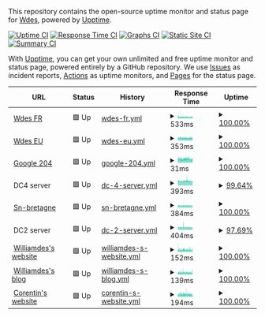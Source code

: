 This repository contains the open-source uptime monitor and status page for [Wdes](https://wdes.fr), powered by [Upptime](https://github.com/upptime/upptime).

[![Uptime CI](https://github.com/wdes/status/workflows/Uptime%20CI/badge.svg)](https://github.com/wdes/status/actions?query=workflow%3A%22Uptime+CI%22)
[![Response Time CI](https://github.com/wdes/status/workflows/Response%20Time%20CI/badge.svg)](https://github.com/wdes/status/actions?query=workflow%3A%22Response+Time+CI%22)
[![Graphs CI](https://github.com/wdes/status/workflows/Graphs%20CI/badge.svg)](https://github.com/wdes/status/actions?query=workflow%3A%22Graphs+CI%22)
[![Static Site CI](https://github.com/wdes/status/workflows/Static%20Site%20CI/badge.svg)](https://github.com/wdes/status/actions?query=workflow%3A%22Static+Site+CI%22)
[![Summary CI](https://github.com/wdes/status/workflows/Summary%20CI/badge.svg)](https://github.com/wdes/status/actions?query=workflow%3A%22Summary+CI%22)

With [Upptime](https://upptime.js.org), you can get your own unlimited and free uptime monitor and status page, powered entirely by a GitHub repository. We use [Issues](https://github.com/wdes/status/issues) as incident reports, [Actions](https://github.com/wdes/status/actions) as uptime monitors, and [Pages](https://status.datacenters.network) for the status page.

<!--start: status pages-->
<!-- This summary is generated by Upptime (https://github.com/upptime/upptime) -->
<!-- Do not edit this manually, your changes will be overwritten -->
<!-- prettier-ignore -->
| URL | Status | History | Response Time | Uptime |
| --- | ------ | ------- | ------------- | ------ |
| <img alt="" src="https://favicons.githubusercontent.com/wdes.fr" height="13"> [Wdes FR](https://wdes.fr) | 🟩 Up | [wdes-fr.yml](https://github.com/wdes/status/commits/HEAD/history/wdes-fr.yml) | <details><summary><img alt="Response time graph" src="./graphs/wdes-fr/response-time-week.png" height="20"> 533ms</summary><br><a href="https://status.datacenters.network/history/wdes-fr"><img alt="Response time 558" src="https://img.shields.io/endpoint?url=https%3A%2F%2Fraw.githubusercontent.com%2Fwdes%2Fstatus%2FHEAD%2Fapi%2Fwdes-fr%2Fresponse-time.json"></a><br><a href="https://status.datacenters.network/history/wdes-fr"><img alt="24-hour response time 501" src="https://img.shields.io/endpoint?url=https%3A%2F%2Fraw.githubusercontent.com%2Fwdes%2Fstatus%2FHEAD%2Fapi%2Fwdes-fr%2Fresponse-time-day.json"></a><br><a href="https://status.datacenters.network/history/wdes-fr"><img alt="7-day response time 533" src="https://img.shields.io/endpoint?url=https%3A%2F%2Fraw.githubusercontent.com%2Fwdes%2Fstatus%2FHEAD%2Fapi%2Fwdes-fr%2Fresponse-time-week.json"></a><br><a href="https://status.datacenters.network/history/wdes-fr"><img alt="30-day response time 589" src="https://img.shields.io/endpoint?url=https%3A%2F%2Fraw.githubusercontent.com%2Fwdes%2Fstatus%2FHEAD%2Fapi%2Fwdes-fr%2Fresponse-time-month.json"></a><br><a href="https://status.datacenters.network/history/wdes-fr"><img alt="1-year response time 558" src="https://img.shields.io/endpoint?url=https%3A%2F%2Fraw.githubusercontent.com%2Fwdes%2Fstatus%2FHEAD%2Fapi%2Fwdes-fr%2Fresponse-time-year.json"></a></details> | <details><summary><a href="https://status.datacenters.network/history/wdes-fr">100.00%</a></summary><a href="https://status.datacenters.network/history/wdes-fr"><img alt="All-time uptime 99.90%" src="https://img.shields.io/endpoint?url=https%3A%2F%2Fraw.githubusercontent.com%2Fwdes%2Fstatus%2FHEAD%2Fapi%2Fwdes-fr%2Fuptime.json"></a><br><a href="https://status.datacenters.network/history/wdes-fr"><img alt="24-hour uptime 100.00%" src="https://img.shields.io/endpoint?url=https%3A%2F%2Fraw.githubusercontent.com%2Fwdes%2Fstatus%2FHEAD%2Fapi%2Fwdes-fr%2Fuptime-day.json"></a><br><a href="https://status.datacenters.network/history/wdes-fr"><img alt="7-day uptime 100.00%" src="https://img.shields.io/endpoint?url=https%3A%2F%2Fraw.githubusercontent.com%2Fwdes%2Fstatus%2FHEAD%2Fapi%2Fwdes-fr%2Fuptime-week.json"></a><br><a href="https://status.datacenters.network/history/wdes-fr"><img alt="30-day uptime 100.00%" src="https://img.shields.io/endpoint?url=https%3A%2F%2Fraw.githubusercontent.com%2Fwdes%2Fstatus%2FHEAD%2Fapi%2Fwdes-fr%2Fuptime-month.json"></a><br><a href="https://status.datacenters.network/history/wdes-fr"><img alt="1-year uptime 99.90%" src="https://img.shields.io/endpoint?url=https%3A%2F%2Fraw.githubusercontent.com%2Fwdes%2Fstatus%2FHEAD%2Fapi%2Fwdes-fr%2Fuptime-year.json"></a></details>
| <img alt="" src="https://favicons.githubusercontent.com/wdes.eu" height="13"> [Wdes EU](https://wdes.eu) | 🟩 Up | [wdes-eu.yml](https://github.com/wdes/status/commits/HEAD/history/wdes-eu.yml) | <details><summary><img alt="Response time graph" src="./graphs/wdes-eu/response-time-week.png" height="20"> 353ms</summary><br><a href="https://status.datacenters.network/history/wdes-eu"><img alt="Response time 424" src="https://img.shields.io/endpoint?url=https%3A%2F%2Fraw.githubusercontent.com%2Fwdes%2Fstatus%2FHEAD%2Fapi%2Fwdes-eu%2Fresponse-time.json"></a><br><a href="https://status.datacenters.network/history/wdes-eu"><img alt="24-hour response time 344" src="https://img.shields.io/endpoint?url=https%3A%2F%2Fraw.githubusercontent.com%2Fwdes%2Fstatus%2FHEAD%2Fapi%2Fwdes-eu%2Fresponse-time-day.json"></a><br><a href="https://status.datacenters.network/history/wdes-eu"><img alt="7-day response time 353" src="https://img.shields.io/endpoint?url=https%3A%2F%2Fraw.githubusercontent.com%2Fwdes%2Fstatus%2FHEAD%2Fapi%2Fwdes-eu%2Fresponse-time-week.json"></a><br><a href="https://status.datacenters.network/history/wdes-eu"><img alt="30-day response time 367" src="https://img.shields.io/endpoint?url=https%3A%2F%2Fraw.githubusercontent.com%2Fwdes%2Fstatus%2FHEAD%2Fapi%2Fwdes-eu%2Fresponse-time-month.json"></a><br><a href="https://status.datacenters.network/history/wdes-eu"><img alt="1-year response time 424" src="https://img.shields.io/endpoint?url=https%3A%2F%2Fraw.githubusercontent.com%2Fwdes%2Fstatus%2FHEAD%2Fapi%2Fwdes-eu%2Fresponse-time-year.json"></a></details> | <details><summary><a href="https://status.datacenters.network/history/wdes-eu">100.00%</a></summary><a href="https://status.datacenters.network/history/wdes-eu"><img alt="All-time uptime 99.94%" src="https://img.shields.io/endpoint?url=https%3A%2F%2Fraw.githubusercontent.com%2Fwdes%2Fstatus%2FHEAD%2Fapi%2Fwdes-eu%2Fuptime.json"></a><br><a href="https://status.datacenters.network/history/wdes-eu"><img alt="24-hour uptime 100.00%" src="https://img.shields.io/endpoint?url=https%3A%2F%2Fraw.githubusercontent.com%2Fwdes%2Fstatus%2FHEAD%2Fapi%2Fwdes-eu%2Fuptime-day.json"></a><br><a href="https://status.datacenters.network/history/wdes-eu"><img alt="7-day uptime 100.00%" src="https://img.shields.io/endpoint?url=https%3A%2F%2Fraw.githubusercontent.com%2Fwdes%2Fstatus%2FHEAD%2Fapi%2Fwdes-eu%2Fuptime-week.json"></a><br><a href="https://status.datacenters.network/history/wdes-eu"><img alt="30-day uptime 100.00%" src="https://img.shields.io/endpoint?url=https%3A%2F%2Fraw.githubusercontent.com%2Fwdes%2Fstatus%2FHEAD%2Fapi%2Fwdes-eu%2Fuptime-month.json"></a><br><a href="https://status.datacenters.network/history/wdes-eu"><img alt="1-year uptime 99.94%" src="https://img.shields.io/endpoint?url=https%3A%2F%2Fraw.githubusercontent.com%2Fwdes%2Fstatus%2FHEAD%2Fapi%2Fwdes-eu%2Fuptime-year.json"></a></details>
| <img alt="" src="https://favicons.githubusercontent.com/google.com" height="13"> [Google 204](https://google.com/generate_204) | 🟩 Up | [google-204.yml](https://github.com/wdes/status/commits/HEAD/history/google-204.yml) | <details><summary><img alt="Response time graph" src="./graphs/google-204/response-time-week.png" height="20"> 31ms</summary><br><a href="https://status.datacenters.network/history/google-204"><img alt="Response time 32" src="https://img.shields.io/endpoint?url=https%3A%2F%2Fraw.githubusercontent.com%2Fwdes%2Fstatus%2FHEAD%2Fapi%2Fgoogle-204%2Fresponse-time.json"></a><br><a href="https://status.datacenters.network/history/google-204"><img alt="24-hour response time 31" src="https://img.shields.io/endpoint?url=https%3A%2F%2Fraw.githubusercontent.com%2Fwdes%2Fstatus%2FHEAD%2Fapi%2Fgoogle-204%2Fresponse-time-day.json"></a><br><a href="https://status.datacenters.network/history/google-204"><img alt="7-day response time 31" src="https://img.shields.io/endpoint?url=https%3A%2F%2Fraw.githubusercontent.com%2Fwdes%2Fstatus%2FHEAD%2Fapi%2Fgoogle-204%2Fresponse-time-week.json"></a><br><a href="https://status.datacenters.network/history/google-204"><img alt="30-day response time 33" src="https://img.shields.io/endpoint?url=https%3A%2F%2Fraw.githubusercontent.com%2Fwdes%2Fstatus%2FHEAD%2Fapi%2Fgoogle-204%2Fresponse-time-month.json"></a><br><a href="https://status.datacenters.network/history/google-204"><img alt="1-year response time 32" src="https://img.shields.io/endpoint?url=https%3A%2F%2Fraw.githubusercontent.com%2Fwdes%2Fstatus%2FHEAD%2Fapi%2Fgoogle-204%2Fresponse-time-year.json"></a></details> | <details><summary><a href="https://status.datacenters.network/history/google-204">100.00%</a></summary><a href="https://status.datacenters.network/history/google-204"><img alt="All-time uptime 100.00%" src="https://img.shields.io/endpoint?url=https%3A%2F%2Fraw.githubusercontent.com%2Fwdes%2Fstatus%2FHEAD%2Fapi%2Fgoogle-204%2Fuptime.json"></a><br><a href="https://status.datacenters.network/history/google-204"><img alt="24-hour uptime 100.00%" src="https://img.shields.io/endpoint?url=https%3A%2F%2Fraw.githubusercontent.com%2Fwdes%2Fstatus%2FHEAD%2Fapi%2Fgoogle-204%2Fuptime-day.json"></a><br><a href="https://status.datacenters.network/history/google-204"><img alt="7-day uptime 100.00%" src="https://img.shields.io/endpoint?url=https%3A%2F%2Fraw.githubusercontent.com%2Fwdes%2Fstatus%2FHEAD%2Fapi%2Fgoogle-204%2Fuptime-week.json"></a><br><a href="https://status.datacenters.network/history/google-204"><img alt="30-day uptime 100.00%" src="https://img.shields.io/endpoint?url=https%3A%2F%2Fraw.githubusercontent.com%2Fwdes%2Fstatus%2FHEAD%2Fapi%2Fgoogle-204%2Fuptime-month.json"></a><br><a href="https://status.datacenters.network/history/google-204"><img alt="1-year uptime 100.00%" src="https://img.shields.io/endpoint?url=https%3A%2F%2Fraw.githubusercontent.com%2Fwdes%2Fstatus%2FHEAD%2Fapi%2Fgoogle-204%2Fuptime-year.json"></a></details>
| <img alt="" src="https://favicons.githubusercontent.com/null" height="13"> DC4 server | 🟩 Up | [dc-4-server.yml](https://github.com/wdes/status/commits/HEAD/history/dc-4-server.yml) | <details><summary><img alt="Response time graph" src="./graphs/dc-4-server/response-time-week.png" height="20"> 393ms</summary><br><a href="https://status.datacenters.network/history/dc-4-server"><img alt="Response time 297" src="https://img.shields.io/endpoint?url=https%3A%2F%2Fraw.githubusercontent.com%2Fwdes%2Fstatus%2FHEAD%2Fapi%2Fdc-4-server%2Fresponse-time.json"></a><br><a href="https://status.datacenters.network/history/dc-4-server"><img alt="24-hour response time 382" src="https://img.shields.io/endpoint?url=https%3A%2F%2Fraw.githubusercontent.com%2Fwdes%2Fstatus%2FHEAD%2Fapi%2Fdc-4-server%2Fresponse-time-day.json"></a><br><a href="https://status.datacenters.network/history/dc-4-server"><img alt="7-day response time 393" src="https://img.shields.io/endpoint?url=https%3A%2F%2Fraw.githubusercontent.com%2Fwdes%2Fstatus%2FHEAD%2Fapi%2Fdc-4-server%2Fresponse-time-week.json"></a><br><a href="https://status.datacenters.network/history/dc-4-server"><img alt="30-day response time 393" src="https://img.shields.io/endpoint?url=https%3A%2F%2Fraw.githubusercontent.com%2Fwdes%2Fstatus%2FHEAD%2Fapi%2Fdc-4-server%2Fresponse-time-month.json"></a><br><a href="https://status.datacenters.network/history/dc-4-server"><img alt="1-year response time 297" src="https://img.shields.io/endpoint?url=https%3A%2F%2Fraw.githubusercontent.com%2Fwdes%2Fstatus%2FHEAD%2Fapi%2Fdc-4-server%2Fresponse-time-year.json"></a></details> | <details><summary><a href="https://status.datacenters.network/history/dc-4-server">99.64%</a></summary><a href="https://status.datacenters.network/history/dc-4-server"><img alt="All-time uptime 99.71%" src="https://img.shields.io/endpoint?url=https%3A%2F%2Fraw.githubusercontent.com%2Fwdes%2Fstatus%2FHEAD%2Fapi%2Fdc-4-server%2Fuptime.json"></a><br><a href="https://status.datacenters.network/history/dc-4-server"><img alt="24-hour uptime 97.51%" src="https://img.shields.io/endpoint?url=https%3A%2F%2Fraw.githubusercontent.com%2Fwdes%2Fstatus%2FHEAD%2Fapi%2Fdc-4-server%2Fuptime-day.json"></a><br><a href="https://status.datacenters.network/history/dc-4-server"><img alt="7-day uptime 99.64%" src="https://img.shields.io/endpoint?url=https%3A%2F%2Fraw.githubusercontent.com%2Fwdes%2Fstatus%2FHEAD%2Fapi%2Fdc-4-server%2Fuptime-week.json"></a><br><a href="https://status.datacenters.network/history/dc-4-server"><img alt="30-day uptime 99.75%" src="https://img.shields.io/endpoint?url=https%3A%2F%2Fraw.githubusercontent.com%2Fwdes%2Fstatus%2FHEAD%2Fapi%2Fdc-4-server%2Fuptime-month.json"></a><br><a href="https://status.datacenters.network/history/dc-4-server"><img alt="1-year uptime 99.71%" src="https://img.shields.io/endpoint?url=https%3A%2F%2Fraw.githubusercontent.com%2Fwdes%2Fstatus%2FHEAD%2Fapi%2Fdc-4-server%2Fuptime-year.json"></a></details>
| <img alt="" src="https://favicons.githubusercontent.com/sn-bretagne.net" height="13"> [Sn-bretagne](https://sn-bretagne.net/liens) | 🟩 Up | [sn-bretagne.yml](https://github.com/wdes/status/commits/HEAD/history/sn-bretagne.yml) | <details><summary><img alt="Response time graph" src="./graphs/sn-bretagne/response-time-week.png" height="20"> 384ms</summary><br><a href="https://status.datacenters.network/history/sn-bretagne"><img alt="Response time 398" src="https://img.shields.io/endpoint?url=https%3A%2F%2Fraw.githubusercontent.com%2Fwdes%2Fstatus%2FHEAD%2Fapi%2Fsn-bretagne%2Fresponse-time.json"></a><br><a href="https://status.datacenters.network/history/sn-bretagne"><img alt="24-hour response time 371" src="https://img.shields.io/endpoint?url=https%3A%2F%2Fraw.githubusercontent.com%2Fwdes%2Fstatus%2FHEAD%2Fapi%2Fsn-bretagne%2Fresponse-time-day.json"></a><br><a href="https://status.datacenters.network/history/sn-bretagne"><img alt="7-day response time 384" src="https://img.shields.io/endpoint?url=https%3A%2F%2Fraw.githubusercontent.com%2Fwdes%2Fstatus%2FHEAD%2Fapi%2Fsn-bretagne%2Fresponse-time-week.json"></a><br><a href="https://status.datacenters.network/history/sn-bretagne"><img alt="30-day response time 398" src="https://img.shields.io/endpoint?url=https%3A%2F%2Fraw.githubusercontent.com%2Fwdes%2Fstatus%2FHEAD%2Fapi%2Fsn-bretagne%2Fresponse-time-month.json"></a><br><a href="https://status.datacenters.network/history/sn-bretagne"><img alt="1-year response time 398" src="https://img.shields.io/endpoint?url=https%3A%2F%2Fraw.githubusercontent.com%2Fwdes%2Fstatus%2FHEAD%2Fapi%2Fsn-bretagne%2Fresponse-time-year.json"></a></details> | <details><summary><a href="https://status.datacenters.network/history/sn-bretagne">100.00%</a></summary><a href="https://status.datacenters.network/history/sn-bretagne"><img alt="All-time uptime 100.00%" src="https://img.shields.io/endpoint?url=https%3A%2F%2Fraw.githubusercontent.com%2Fwdes%2Fstatus%2FHEAD%2Fapi%2Fsn-bretagne%2Fuptime.json"></a><br><a href="https://status.datacenters.network/history/sn-bretagne"><img alt="24-hour uptime 100.00%" src="https://img.shields.io/endpoint?url=https%3A%2F%2Fraw.githubusercontent.com%2Fwdes%2Fstatus%2FHEAD%2Fapi%2Fsn-bretagne%2Fuptime-day.json"></a><br><a href="https://status.datacenters.network/history/sn-bretagne"><img alt="7-day uptime 100.00%" src="https://img.shields.io/endpoint?url=https%3A%2F%2Fraw.githubusercontent.com%2Fwdes%2Fstatus%2FHEAD%2Fapi%2Fsn-bretagne%2Fuptime-week.json"></a><br><a href="https://status.datacenters.network/history/sn-bretagne"><img alt="30-day uptime 100.00%" src="https://img.shields.io/endpoint?url=https%3A%2F%2Fraw.githubusercontent.com%2Fwdes%2Fstatus%2FHEAD%2Fapi%2Fsn-bretagne%2Fuptime-month.json"></a><br><a href="https://status.datacenters.network/history/sn-bretagne"><img alt="1-year uptime 100.00%" src="https://img.shields.io/endpoint?url=https%3A%2F%2Fraw.githubusercontent.com%2Fwdes%2Fstatus%2FHEAD%2Fapi%2Fsn-bretagne%2Fuptime-year.json"></a></details>
| <img alt="" src="https://favicons.githubusercontent.com/null" height="13"> DC2 server | 🟩 Up | [dc-2-server.yml](https://github.com/wdes/status/commits/HEAD/history/dc-2-server.yml) | <details><summary><img alt="Response time graph" src="./graphs/dc-2-server/response-time-week.png" height="20"> 404ms</summary><br><a href="https://status.datacenters.network/history/dc-2-server"><img alt="Response time 404" src="https://img.shields.io/endpoint?url=https%3A%2F%2Fraw.githubusercontent.com%2Fwdes%2Fstatus%2FHEAD%2Fapi%2Fdc-2-server%2Fresponse-time.json"></a><br><a href="https://status.datacenters.network/history/dc-2-server"><img alt="24-hour response time 392" src="https://img.shields.io/endpoint?url=https%3A%2F%2Fraw.githubusercontent.com%2Fwdes%2Fstatus%2FHEAD%2Fapi%2Fdc-2-server%2Fresponse-time-day.json"></a><br><a href="https://status.datacenters.network/history/dc-2-server"><img alt="7-day response time 404" src="https://img.shields.io/endpoint?url=https%3A%2F%2Fraw.githubusercontent.com%2Fwdes%2Fstatus%2FHEAD%2Fapi%2Fdc-2-server%2Fresponse-time-week.json"></a><br><a href="https://status.datacenters.network/history/dc-2-server"><img alt="30-day response time 405" src="https://img.shields.io/endpoint?url=https%3A%2F%2Fraw.githubusercontent.com%2Fwdes%2Fstatus%2FHEAD%2Fapi%2Fdc-2-server%2Fresponse-time-month.json"></a><br><a href="https://status.datacenters.network/history/dc-2-server"><img alt="1-year response time 404" src="https://img.shields.io/endpoint?url=https%3A%2F%2Fraw.githubusercontent.com%2Fwdes%2Fstatus%2FHEAD%2Fapi%2Fdc-2-server%2Fresponse-time-year.json"></a></details> | <details><summary><a href="https://status.datacenters.network/history/dc-2-server">97.69%</a></summary><a href="https://status.datacenters.network/history/dc-2-server"><img alt="All-time uptime 99.48%" src="https://img.shields.io/endpoint?url=https%3A%2F%2Fraw.githubusercontent.com%2Fwdes%2Fstatus%2FHEAD%2Fapi%2Fdc-2-server%2Fuptime.json"></a><br><a href="https://status.datacenters.network/history/dc-2-server"><img alt="24-hour uptime 100.00%" src="https://img.shields.io/endpoint?url=https%3A%2F%2Fraw.githubusercontent.com%2Fwdes%2Fstatus%2FHEAD%2Fapi%2Fdc-2-server%2Fuptime-day.json"></a><br><a href="https://status.datacenters.network/history/dc-2-server"><img alt="7-day uptime 97.69%" src="https://img.shields.io/endpoint?url=https%3A%2F%2Fraw.githubusercontent.com%2Fwdes%2Fstatus%2FHEAD%2Fapi%2Fdc-2-server%2Fuptime-week.json"></a><br><a href="https://status.datacenters.network/history/dc-2-server"><img alt="30-day uptime 99.38%" src="https://img.shields.io/endpoint?url=https%3A%2F%2Fraw.githubusercontent.com%2Fwdes%2Fstatus%2FHEAD%2Fapi%2Fdc-2-server%2Fuptime-month.json"></a><br><a href="https://status.datacenters.network/history/dc-2-server"><img alt="1-year uptime 99.48%" src="https://img.shields.io/endpoint?url=https%3A%2F%2Fraw.githubusercontent.com%2Fwdes%2Fstatus%2FHEAD%2Fapi%2Fdc-2-server%2Fuptime-year.json"></a></details>
| <img alt="" src="https://favicons.githubusercontent.com/williamdes.eu" height="13"> [Williamdes's website](https://williamdes.eu) | 🟩 Up | [williamdes-s-website.yml](https://github.com/wdes/status/commits/HEAD/history/williamdes-s-website.yml) | <details><summary><img alt="Response time graph" src="./graphs/williamdes-s-website/response-time-week.png" height="20"> 152ms</summary><br><a href="https://status.datacenters.network/history/williamdes-s-website"><img alt="Response time 441" src="https://img.shields.io/endpoint?url=https%3A%2F%2Fraw.githubusercontent.com%2Fwdes%2Fstatus%2FHEAD%2Fapi%2Fwilliamdes-s-website%2Fresponse-time.json"></a><br><a href="https://status.datacenters.network/history/williamdes-s-website"><img alt="24-hour response time 152" src="https://img.shields.io/endpoint?url=https%3A%2F%2Fraw.githubusercontent.com%2Fwdes%2Fstatus%2FHEAD%2Fapi%2Fwilliamdes-s-website%2Fresponse-time-day.json"></a><br><a href="https://status.datacenters.network/history/williamdes-s-website"><img alt="7-day response time 152" src="https://img.shields.io/endpoint?url=https%3A%2F%2Fraw.githubusercontent.com%2Fwdes%2Fstatus%2FHEAD%2Fapi%2Fwilliamdes-s-website%2Fresponse-time-week.json"></a><br><a href="https://status.datacenters.network/history/williamdes-s-website"><img alt="30-day response time 169" src="https://img.shields.io/endpoint?url=https%3A%2F%2Fraw.githubusercontent.com%2Fwdes%2Fstatus%2FHEAD%2Fapi%2Fwilliamdes-s-website%2Fresponse-time-month.json"></a><br><a href="https://status.datacenters.network/history/williamdes-s-website"><img alt="1-year response time 441" src="https://img.shields.io/endpoint?url=https%3A%2F%2Fraw.githubusercontent.com%2Fwdes%2Fstatus%2FHEAD%2Fapi%2Fwilliamdes-s-website%2Fresponse-time-year.json"></a></details> | <details><summary><a href="https://status.datacenters.network/history/williamdes-s-website">100.00%</a></summary><a href="https://status.datacenters.network/history/williamdes-s-website"><img alt="All-time uptime 99.91%" src="https://img.shields.io/endpoint?url=https%3A%2F%2Fraw.githubusercontent.com%2Fwdes%2Fstatus%2FHEAD%2Fapi%2Fwilliamdes-s-website%2Fuptime.json"></a><br><a href="https://status.datacenters.network/history/williamdes-s-website"><img alt="24-hour uptime 100.00%" src="https://img.shields.io/endpoint?url=https%3A%2F%2Fraw.githubusercontent.com%2Fwdes%2Fstatus%2FHEAD%2Fapi%2Fwilliamdes-s-website%2Fuptime-day.json"></a><br><a href="https://status.datacenters.network/history/williamdes-s-website"><img alt="7-day uptime 100.00%" src="https://img.shields.io/endpoint?url=https%3A%2F%2Fraw.githubusercontent.com%2Fwdes%2Fstatus%2FHEAD%2Fapi%2Fwilliamdes-s-website%2Fuptime-week.json"></a><br><a href="https://status.datacenters.network/history/williamdes-s-website"><img alt="30-day uptime 99.93%" src="https://img.shields.io/endpoint?url=https%3A%2F%2Fraw.githubusercontent.com%2Fwdes%2Fstatus%2FHEAD%2Fapi%2Fwilliamdes-s-website%2Fuptime-month.json"></a><br><a href="https://status.datacenters.network/history/williamdes-s-website"><img alt="1-year uptime 99.91%" src="https://img.shields.io/endpoint?url=https%3A%2F%2Fraw.githubusercontent.com%2Fwdes%2Fstatus%2FHEAD%2Fapi%2Fwilliamdes-s-website%2Fuptime-year.json"></a></details>
| <img alt="" src="https://favicons.githubusercontent.com/blog.williamdes.eu" height="13"> [Williamdes's blog](https://blog.williamdes.eu) | 🟩 Up | [williamdes-s-blog.yml](https://github.com/wdes/status/commits/HEAD/history/williamdes-s-blog.yml) | <details><summary><img alt="Response time graph" src="./graphs/williamdes-s-blog/response-time-week.png" height="20"> 139ms</summary><br><a href="https://status.datacenters.network/history/williamdes-s-blog"><img alt="Response time 147" src="https://img.shields.io/endpoint?url=https%3A%2F%2Fraw.githubusercontent.com%2Fwdes%2Fstatus%2FHEAD%2Fapi%2Fwilliamdes-s-blog%2Fresponse-time.json"></a><br><a href="https://status.datacenters.network/history/williamdes-s-blog"><img alt="24-hour response time 135" src="https://img.shields.io/endpoint?url=https%3A%2F%2Fraw.githubusercontent.com%2Fwdes%2Fstatus%2FHEAD%2Fapi%2Fwilliamdes-s-blog%2Fresponse-time-day.json"></a><br><a href="https://status.datacenters.network/history/williamdes-s-blog"><img alt="7-day response time 139" src="https://img.shields.io/endpoint?url=https%3A%2F%2Fraw.githubusercontent.com%2Fwdes%2Fstatus%2FHEAD%2Fapi%2Fwilliamdes-s-blog%2Fresponse-time-week.json"></a><br><a href="https://status.datacenters.network/history/williamdes-s-blog"><img alt="30-day response time 147" src="https://img.shields.io/endpoint?url=https%3A%2F%2Fraw.githubusercontent.com%2Fwdes%2Fstatus%2FHEAD%2Fapi%2Fwilliamdes-s-blog%2Fresponse-time-month.json"></a><br><a href="https://status.datacenters.network/history/williamdes-s-blog"><img alt="1-year response time 147" src="https://img.shields.io/endpoint?url=https%3A%2F%2Fraw.githubusercontent.com%2Fwdes%2Fstatus%2FHEAD%2Fapi%2Fwilliamdes-s-blog%2Fresponse-time-year.json"></a></details> | <details><summary><a href="https://status.datacenters.network/history/williamdes-s-blog">100.00%</a></summary><a href="https://status.datacenters.network/history/williamdes-s-blog"><img alt="All-time uptime 99.89%" src="https://img.shields.io/endpoint?url=https%3A%2F%2Fraw.githubusercontent.com%2Fwdes%2Fstatus%2FHEAD%2Fapi%2Fwilliamdes-s-blog%2Fuptime.json"></a><br><a href="https://status.datacenters.network/history/williamdes-s-blog"><img alt="24-hour uptime 100.00%" src="https://img.shields.io/endpoint?url=https%3A%2F%2Fraw.githubusercontent.com%2Fwdes%2Fstatus%2FHEAD%2Fapi%2Fwilliamdes-s-blog%2Fuptime-day.json"></a><br><a href="https://status.datacenters.network/history/williamdes-s-blog"><img alt="7-day uptime 100.00%" src="https://img.shields.io/endpoint?url=https%3A%2F%2Fraw.githubusercontent.com%2Fwdes%2Fstatus%2FHEAD%2Fapi%2Fwilliamdes-s-blog%2Fuptime-week.json"></a><br><a href="https://status.datacenters.network/history/williamdes-s-blog"><img alt="30-day uptime 99.87%" src="https://img.shields.io/endpoint?url=https%3A%2F%2Fraw.githubusercontent.com%2Fwdes%2Fstatus%2FHEAD%2Fapi%2Fwilliamdes-s-blog%2Fuptime-month.json"></a><br><a href="https://status.datacenters.network/history/williamdes-s-blog"><img alt="1-year uptime 99.89%" src="https://img.shields.io/endpoint?url=https%3A%2F%2Fraw.githubusercontent.com%2Fwdes%2Fstatus%2FHEAD%2Fapi%2Fwilliamdes-s-blog%2Fuptime-year.json"></a></details>
| <img alt="" src="https://favicons.githubusercontent.com/corentin.wdes.fr" height="13"> [Corentin's website](https://corentin.wdes.fr) | 🟩 Up | [corentin-s-website.yml](https://github.com/wdes/status/commits/HEAD/history/corentin-s-website.yml) | <details><summary><img alt="Response time graph" src="./graphs/corentin-s-website/response-time-week.png" height="20"> 194ms</summary><br><a href="https://status.datacenters.network/history/corentin-s-website"><img alt="Response time 286" src="https://img.shields.io/endpoint?url=https%3A%2F%2Fraw.githubusercontent.com%2Fwdes%2Fstatus%2FHEAD%2Fapi%2Fcorentin-s-website%2Fresponse-time.json"></a><br><a href="https://status.datacenters.network/history/corentin-s-website"><img alt="24-hour response time 214" src="https://img.shields.io/endpoint?url=https%3A%2F%2Fraw.githubusercontent.com%2Fwdes%2Fstatus%2FHEAD%2Fapi%2Fcorentin-s-website%2Fresponse-time-day.json"></a><br><a href="https://status.datacenters.network/history/corentin-s-website"><img alt="7-day response time 194" src="https://img.shields.io/endpoint?url=https%3A%2F%2Fraw.githubusercontent.com%2Fwdes%2Fstatus%2FHEAD%2Fapi%2Fcorentin-s-website%2Fresponse-time-week.json"></a><br><a href="https://status.datacenters.network/history/corentin-s-website"><img alt="30-day response time 192" src="https://img.shields.io/endpoint?url=https%3A%2F%2Fraw.githubusercontent.com%2Fwdes%2Fstatus%2FHEAD%2Fapi%2Fcorentin-s-website%2Fresponse-time-month.json"></a><br><a href="https://status.datacenters.network/history/corentin-s-website"><img alt="1-year response time 286" src="https://img.shields.io/endpoint?url=https%3A%2F%2Fraw.githubusercontent.com%2Fwdes%2Fstatus%2FHEAD%2Fapi%2Fcorentin-s-website%2Fresponse-time-year.json"></a></details> | <details><summary><a href="https://status.datacenters.network/history/corentin-s-website">100.00%</a></summary><a href="https://status.datacenters.network/history/corentin-s-website"><img alt="All-time uptime 99.81%" src="https://img.shields.io/endpoint?url=https%3A%2F%2Fraw.githubusercontent.com%2Fwdes%2Fstatus%2FHEAD%2Fapi%2Fcorentin-s-website%2Fuptime.json"></a><br><a href="https://status.datacenters.network/history/corentin-s-website"><img alt="24-hour uptime 100.00%" src="https://img.shields.io/endpoint?url=https%3A%2F%2Fraw.githubusercontent.com%2Fwdes%2Fstatus%2FHEAD%2Fapi%2Fcorentin-s-website%2Fuptime-day.json"></a><br><a href="https://status.datacenters.network/history/corentin-s-website"><img alt="7-day uptime 100.00%" src="https://img.shields.io/endpoint?url=https%3A%2F%2Fraw.githubusercontent.com%2Fwdes%2Fstatus%2FHEAD%2Fapi%2Fcorentin-s-website%2Fuptime-week.json"></a><br><a href="https://status.datacenters.network/history/corentin-s-website"><img alt="30-day uptime 99.93%" src="https://img.shields.io/endpoint?url=https%3A%2F%2Fraw.githubusercontent.com%2Fwdes%2Fstatus%2FHEAD%2Fapi%2Fcorentin-s-website%2Fuptime-month.json"></a><br><a href="https://status.datacenters.network/history/corentin-s-website"><img alt="1-year uptime 99.81%" src="https://img.shields.io/endpoint?url=https%3A%2F%2Fraw.githubusercontent.com%2Fwdes%2Fstatus%2FHEAD%2Fapi%2Fcorentin-s-website%2Fuptime-year.json"></a></details>

<!--end: status pages-->
